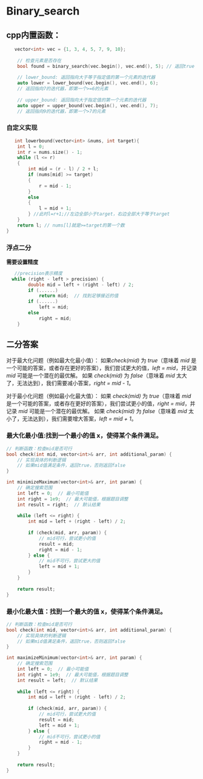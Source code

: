 # Binary_search
## cpp内置函数：
``` c++
   vector<int> vec = {1, 3, 4, 5, 7, 9, 10};
    
    // 检查元素是否存在
    bool found = binary_search(vec.begin(), vec.end(), 5); // 返回true
    
    // lower_bound: 返回指向大于等于指定值的第一个元素的迭代器
    auto lower = lower_bound(vec.begin(), vec.end(), 6);
    // 返回指向7的迭代器，即第一个>=6的元素
    
    // upper_bound: 返回指向大于指定值的第一个元素的迭代器
    auto upper = upper_bound(vec.begin(), vec.end(), 7);
    // 返回指向9的迭代器，即第一个>7的元素
```
### 自定义实现
```c++
   int lowerbound(vector<int> &nums, int target){
    int l = 0;
    int r = nums.size() - 1;
    while (l <= r)
    {
        int mid = (r - l) / 2 + l;
        if (nums[mid] >= target)
        {
            r = mid - 1;
        }
        else
        {
            l = mid + 1;
        } //此时l=r+1;//左边全部小于target，右边全部大于等于target
    }
    return l; // nums[l]就是>=target的第一个数
}
```
### 浮点二分
**需要设置精度**
```c++
   //precision表示精度
  while (right - left > precision) {
        double mid = left + (right - left) / 2;
        if (......)
            return mid;  // 找到足够接近的值
        if (......)
            left = mid;
        else
            right = mid;
    }
```
## 二分答案
对于最大化问题（例如最大化最小值）：
如果*check(mid)* 为 *true*（意味着 *mid* 是一个可能的答案，或者存在更好的答案），我们尝试更大的值，*left = mid*，并记录 *mid* 可能是一个潜在的最优解。
如果 *check(mid)* 为 *false*（意味着 *mid* 太大了，无法达到），我们需要减小答案，*right = mid - 1*。

对于最小化问题（例如最小化最大值）：
如果 *check(mid)* 为 *true*（意味着 *mid* 是一个可能的答案，或者存在更好的答案），我们尝试更小的值，*right = mid*，并记录 *mid* 可能是一个潜在的最优解。
如果 *check(mid)* 为 *false*（意味着 *mid* 太小了，无法达到），我们需要增大答案，*left = mid + 1*。

### 最大化最小值:找到一个最小的值 x，使得某个条件满足。
```c++
// 判断函数：检查mid是否可行
bool check(int mid, vector<int>& arr, int additional_param) {
    // 实现具体的判断逻辑
    // 如果mid值满足条件，返回true，否则返回false
}

int minimizeMaximum(vector<int>& arr, int param) {
    // 确定搜索范围
    int left = 0;  // 最小可能值
    int right = 1e9;  // 最大可能值，根据题目调整
    int result = right;  // 默认结果
    
    while (left <= right) {
        int mid = left + (right - left) / 2;
        
        if (check(mid, arr, param)) {
            // mid可行，尝试更小的值
            result = mid;
            right = mid - 1;
        } else {
            // mid不可行，尝试更大的值
            left = mid + 1;
        }
    }
    
    return result;
}
```

### 最小化最大值：找到一个最大的值 x，使得某个条件满足。
```c++
// 判断函数：检查mid是否可行
bool check(int mid, vector<int>& arr, int additional_param) {
    // 实现具体的判断逻辑
    // 如果mid值满足条件，返回true，否则返回false
}

int maximizeMinimum(vector<int>& arr, int param) {
    // 确定搜索范围
    int left = 0;  // 最小可能值
    int right = 1e9;  // 最大可能值，根据题目调整
    int result = left;  // 默认结果
    
    while (left <= right) {
        int mid = left + (right - left) / 2;
        
        if (check(mid, arr, param)) {
            // mid可行，尝试更大的值
            result = mid;
            left = mid + 1;
        } else {
            // mid不可行，尝试更小的值
            right = mid - 1;
        }
    }
    
    return result;
}
```
